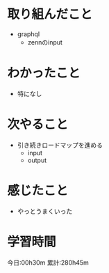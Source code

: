 # 取り組んだこと
  - graphql
    - zennのinput

# わかったこと
  - 特になし

# 次やること
  - 引き続きロードマップを進める
    - input
    - output

# 感じたこと
  - やっとうまくいった

# 学習時間
今日:00h30m
累計:280h45m

